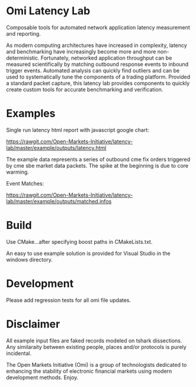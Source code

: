 # Omi Latency Lab
Composable tools for automated network application latency measurement and reporting.

As modern computing architectures have increased in complexity, latency and benchmarking have increasingly become more and more non-deterministic. Fortunately, networked application throughput can be measured scientifically by matching outbound response events to inbound trigger events.  Automated analysis can quickly find outliers and can be used to systematically tune the components of a trading platform.  Provided a standard packet capture, this latency lab provides components to quickly create custom tools for accurate benchmarking and verification.

# Examples
Single run latency html report with javascript google chart:

https://rawgit.com/Open-Markets-Initiative/latency-lab/master/example/outputs/latency.html

The example data represents a series of outbound cme fix orders triggered by cme sbe market data packets. The spike at the beginning is due to core warming.

Event Matches:

https://rawgit.com/Open-Markets-Initiative/latency-lab/master/example/outputs/matched.infos

# Build
Use CMake...after specifying boost paths in CMakeLists.txt.

An easy to use example solution is provided for Visual Studio in the windows directory. 

# Development
Please add regression tests for all omi file updates.  

# Disclaimer
All example input files are faked records modeled on tshark dissections. Any similaraity between existing people, places and/or protocols is purely incidental.

The Open Markets Initiative (Omi) is a group of technologists dedicated to enhancing the stability of electronic financial markets using modern development methods. Enjoy.
